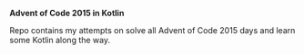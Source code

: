 **Advent of Code 2015 in Kotlin** 

Repo contains my attempts on solve all Advent of Code 2015 days and learn some Kotlin along the way. 
